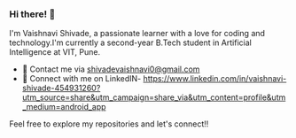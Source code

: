 ### Hi there! 👋

I'm Vaishnavi Shivade, a passionate learner with a love for coding and technology.I'm currently a second-year B.Tech student in Artificial Intelligence at VIT, Pune.

- 📧 Contact me via shivadevaishnavi0@gmail.com
- 💼 Connect with me on LinkedIN- https://www.linkedin.com/in/vaishnavi-shivade-454931260?utm_source=share&utm_campaign=share_via&utm_content=profile&utm_medium=android_app

Feel free to explore my repositories and let's connect!!
<!---
v-8149/v-8149 is a ✨ special ✨ repository because its `README.md` (this file) appears on your GitHub profile.
You can click the Preview link to take a look at your changes.
--->
